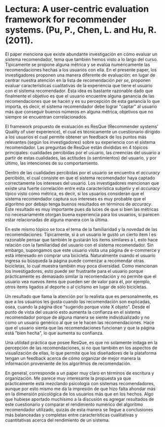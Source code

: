 # Lectura: A user-centric evaluation framework for recommender systems. (Pu, P., Chen, L. and Hu, R. (2011).

El paper menciona que existe abundante investigación en cómo evaluar un sistema recomendador, tema que también hemos visto a lo largo del curso. Típicamente se propone alguna métrica y se evalúa numéricamente las recomendaciones hechas a los usuarios con ella. En el presente paper, los investigadores proponen una manera diferente de evaluación: en lugar de centrar nuestra atención en la lista de recomendación *per se*, proponen evaluar características cualitativas de la experiencia que tiene el usuario con el sistema recomendador. Esta idea es bastante razonable dado que finalmente el objetivo es que el usuario encuentre alguna ganancia de las recomendaciones que se hacen y es su percepción de esta ganancia lo que importa, es decir, el sistema recomendador debe lograr "captar" al usuario más que conseguir buenos números en alguna métrica, objetivos que no siempre se encuentran correlacionados.

El framework propuesto de evaluación es ResQue (Recommender systems’ Quality of user experience), el cual es técnicamente un cuestionario dirigido a los usuarios el cual permite obtener un feedback de los puntos más relevantes (según los investigadores) sobre su experiencia con el sistema recomendador. Las preguntas de ResQue están divididas en 4 tópicos principales: cualidades percibidas por el usuario, las creencias del usuario a partir de estas cualidades, las actitudes (o sentimientos) del usuario, y por último, las intenciones de su comportamiento. 

Dentro de las cualidades percibidas por el usuario se encuentra el *accuracy* percibido, el cual consiste en que el sistema recomendador haya captado correctamente los intereses del usuario. Los investigadores mencionan que existe una fuerte correlación entre esta característica subjetiv y el *accuracy* típico visto como métrica, es decir, si los usuarios consideran que el sistema recomendador captura sus intereses es muy probable que el algoritmo por debajo tenga buenos resultados en términos de *accuracy*. Este resultado es muy importante pues da luces de que si bien las métricas no necesariamente otorgan buena experiencia para los usuarios, si parecen estar relacionadas de alguna manera con la última.

En este mismo tópico se toca el tema de la familiaridad y la novedad de las recomendaciones. Típicamente, si a un usuario le gustó un cierto item I es razonable pensar que también le gustarán los items similares a I, esto hace relación con la familiaridad del usuario con el sistema recomendador. Sin embargo, supongamos que este usuario visita una página de e-commerce y está interesado en comprar una bicicleta. Naturalmente cuando el usuario ingresa su búsqueda la página puede comenzar a recomendar otras bicicletas, lo cual muestra también muy poca diversidad. Como mencionan los investigadores, esto puede ser frustrante para el usuario porque prácticamente es demasiado similar la recomendación y no permite que el usuario vea nuevos items que pueden ser de valor para él, por ejemplo, otros items ligados al deporte o al ciclismo en lugar de sólo bicicletas.

Un resultado que llama la atención por lo realista que es personalmente, es que a los usuarios les gusta cuando las recomendación son explicadas, osea, cuando la página dice "sugerido porque viste X objeto". Desde el punto de vista del usuario esto aumenta la confianza en el sistema recomendador porque de alguna manera se siente individualizado y no como un usuario genérico al que se le hacen las recomendaciones. Hace que el usuario sienta que las recomendaciones funcionan y que la página está "bien hecha", lo que aumenta su confianza.

Una utilidad práctica que posee ResQue, es que no solamente indaga en la percepción de las recomendaciones, si no que también en los aspectos de visualización de ellas, lo que permite que los diseñadores de la plataforma tengan un feedback acerca de cómo organizar de mejor manera la información proveniente de los algoritmos de recomendación.

En general, corresponde a un paper muy claro en términos de escritura y organización. Me parece muy interesante la propuesta ya que prácticamente está mezclando psicología con sistemas recomendadores, aunque por esto mismo me da la impresión de que hizo falta ahondar más en la dimensión psicológica de los usuarios más que en los hechos. Algo que hubiese aportado muchísimo a la discusión es agregar resultados de este cuestionario y comparar el rendimiento numérico del algoritmo recomendador utilizado, quizás de esta manera se llegue a conclusiones más balanceadas y completas entre características cualitativas y cuantitativas acerca del rendimiento de un sistema. 

